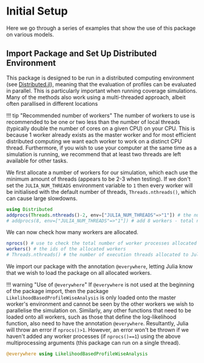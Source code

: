 # Initial Setup

Here we go through a series of examples that show the use of this package on various models.

## Import Package and Set Up Distributed Environment

This package is designed to be run in a distributed computing environment (see [Distributed.jl](https://docs.julialang.org/en/v1/stdlib/Distributed/)), meaning that the evaluation of profiles can be evaluated in parallel. This is particularly important when running coverage simulations. Many of the methods also work using a multi-threaded approach, albeit often parallised in different locations

!!! tip "Recommended number of workers"
    The number of workers to use is recommended to be one or two less than the number of local threads (typically double the number of cores on a given CPU) on your CPU. This is because 1 worker already exists as the master worker and for most efficient distributed computing we want each worker to work on a distinct CPU thread. Furthermore, if you wish to use your computer at the same time as a simulation is running, we recommend that at least two threads are left available for other tasks.

We first allocate a number of workers for our simulation, which each use the minimum amount of threads (appears to be 2-3 when testing). If we don't set the `JULIA_NUM_THREADS` environment variable to `1` then every worker will be initialised with the default number of threads, `Threads.nthreads()`, which can cause large slowdowns.

```julia
using Distributed
addprocs(Threads.nthreads()-2, env=["JULIA_NUM_THREADS"=>"1"]) # the number of parallel workers to use - on the author's system Threads.nthreads() returns 10
# addprocs(8, env=["JULIA_NUM_THREADS"=>"1"]) # add 8 workers - total number of workers will be 9
```

We can now check how many workers are allocated.

```julia
nprocs() # use to check the total number of worker processes allocated
workers() # the ids of the allocated workers
# Threads.nthreads() # the number of execution threads allocated to Julia at startup
```

We import our package with the annotation `@everywhere`, letting Julia know that we wish to load the package on all allocated workers.

!!! warning "Use of `@everywhere`"
    If `@everywhere` is not used at the beginning of the package import, then the package `LikelihoodBasedProfileWiseAnalysis` is only loaded onto the master worker's environment and cannot be seen by the other workers we wish to parallelise the simulation on. Similarly, any other functions that need to be loaded onto all workers, such as those that define the log-likelihood function, also need to have the annotation `@everywhere`. Resultantly, Julia will throw an error if  `nprocs()>1`. However, an error won't be thrown if we haven't added any worker processes (if `nprocs()==1`) using the above multiprocessing arguments (this package can run on a single thread).

```julia
@everywhere using LikelihoodBasedProfileWiseAnalysis
```
